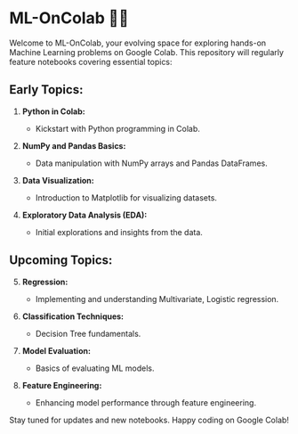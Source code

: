 # ML-OnColab 🤖🌐 

Welcome to ML-OnColab, your evolving space for exploring hands-on Machine Learning problems on Google Colab. This repository will regularly feature notebooks covering essential topics:

## Early Topics:
1. **Python in Colab:**
   - Kickstart with Python programming in Colab.

2. **NumPy and Pandas Basics:**
   - Data manipulation with NumPy arrays and Pandas DataFrames.

3. **Data Visualization:**
   - Introduction to Matplotlib for visualizing datasets.

4. **Exploratory Data Analysis (EDA):**
   - Initial explorations and insights from the data.

## Upcoming Topics:
5. **Regression:**
   - Implementing and understanding Multivariate, Logistic regression.

6. **Classification Techniques:**
   - Decision Tree fundamentals.

7. **Model Evaluation:**
   - Basics of evaluating ML models.

8. **Feature Engineering:**
   - Enhancing model performance through feature engineering.

Stay tuned for updates and new notebooks. Happy coding on Google Colab!

